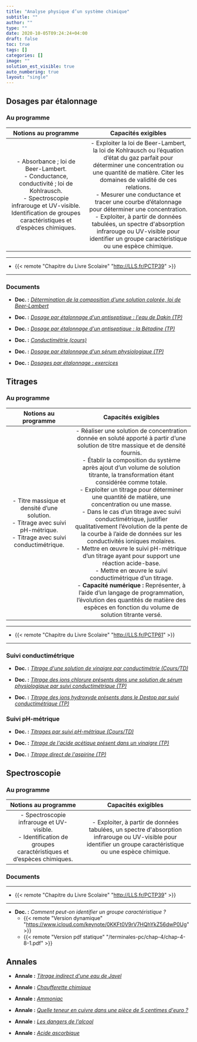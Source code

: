 ```yaml
---
title: "Analyse physique d’un système chimique"
subtitle: ""
author: ""
type: ""
date: 2020-10-05T09:24:24+04:00
draft: false
toc: true
tags: []
categories: []
image: ""
solution_est_visible: true
auto_numbering: true
layout: "single"
---
```


## Dosages par étalonnage

### Au programme

| Notions au programme | Capacités exigibles |
|:-:|:-:|
| - Absorbance&nbsp;; loi de Beer-Lambert.<br />- Conductance, conductivité&nbsp;; loi de Kohlrausch.<br />- Spectroscopie infrarouge et UV-visible. Identification de groupes caractéristiques et d’espèces chimiques.   | - Exploiter la loi de Beer-Lambert, la loi de Kohlrausch ou l’équation d’état du gaz parfait pour déterminer une concentration ou une quantité de matière. Citer les domaines de validité de ces relations.<br />- Mesurer une conductance et tracer une courbe d’étalonnage pour déterminer une concentration.<br />- Exploiter, à partir de données tabulées, un spectre d'absorption infrarouge ou UV-visible pour identifier un groupe caractéristique ou une espèce chimique.  |

----

- {{< remote "Chapitre du Livre Scolaire" "http://LLS.fr/PCTP39" >}}

----

### Documents

- **Doc. :** [*Détermination de la composition d'une solution colorée, loi de Beer-Lambert*](1-beer-lambert)

- **Doc. :** [*Dosage par étalonnage d'un antiseptique : l'eau de Dakin (TP)*](2-eau-dakin)

- **Doc. :** [*Dosage par étalonnage d'un antiseptique : la Bétadine (TP)*](19-dosage-conductimetrique-betadine)

- **Doc. :** [*Conductimétrie (cours)*](3-conductivite-solution)

- **Doc. :** [*Dosage par étalonnage d'un sérum physiologique (TP)*](4-kohlrausch-dosage)

- **Doc. :** [*Dosages par étalonnage : exercices*](14-dosages-etalonnage-exercices)

## Titrages

### Au programme

| Notions au programme | Capacités exigibles |
|:-:|:-:|
| - Titre massique et densité d’une solution.<br />- Titrage avec suivi pH-métrique.<br />- Titrage avec suivi conductimétrique.    | - Réaliser une solution de concentration donnée en soluté apporté à partir d’une solution de titre massique et de densité fournis.<br />- Établir la composition du système après ajout d’un volume de solution titrante, la transformation étant considérée comme totale.<br />- Exploiter un titrage pour déterminer une quantité de matière, une concentration ou une masse.<br />- Dans le cas d’un titrage avec suivi conductimétrique, justifier qualitativement l’évolution de la pente de la courbe à l’aide de données sur les conductivités ioniques molaires.<br />- Mettre en œuvre le suivi pH-métrique d’un titrage ayant pour support une réaction acide-base.<br />- Mettre en œuvre le suivi conductimétrique d’un titrage.<br />- **Capacité numérique :** Représenter, à l’aide d’un langage de programmation, l’évolution des quantités de matière des espèces en fonction du volume de solution titrante versé.   |

----

- {{< remote "Chapitre du Livre Scolaire" "http://LLS.fr/PCTP61" >}}

----

### Suivi conductimétrique

- **Doc. :** [*Titrage d'une solution de vinaigre par conductimétrie (Cours/TD)*](5-titrage-conductimetrique)

- **Doc. :** [*Titrage des ions chlorure présents dans une solution de sérum physiologique par suivi conductimétrique (TP)*](6-titrage-conductimetrique-2)

- **Doc. :** [*Titrage des ions hydroxyde présents dans le Destop par suivi conductimétrique (TP)*](20-destop-conductimetrie)

### Suivi pH-métrique

- **Doc. :** [*Titrages par suivi pH-métrique (Cours/TD)*](7-titrage-acide-base)

- **Doc. :** [*Titrage de l'acide acétique présent dans un vinaigre (TP)*](15-titrage-acide-acetique)

- **Doc. :** [*Titrage direct de l'aspirine (TP)*](18-titrage-aspirine)

## Spectroscopie

### Au programme

| Notions au programme | Capacités exigibles |
|:-:|:-:|
| - Spectroscopie infrarouge et UV-visible.<br />- Identification de groupes caractéristiques et d’espèces chimiques.   | - Exploiter, à partir de données tabulées, un spectre d'absorption infrarouge ou UV-visible pour identifier un groupe caractéristique ou une espèce chimique.  |

### Documents

----

- {{< remote "Chapitre du Livre Scolaire" "http://LLS.fr/PCTP39" >}}

----

- **Doc. :** *Comment peut-on identifier un groupe caractéristique ?*
  - {{< remote "Version dynamique" "https://www.icloud.com/keynote/0KKFt0V9rV7HQhYkZ56dwP0Ug" >}}
  - {{< remote "Version pdf statique" "/terminales-pc/chap-4/chap-4-8-1.pdf" >}}

## Annales

- **Annale :** [*Titrage indirect d'une eau de Javel*](8-titrage-indirect)

- **Annale :** [*Chaufferette chimique*](9-chaufferette-chimique)

- **Annale :** [*Ammoniac*](10-ammoniac)

- **Annale :** [*Quelle teneur en cuivre dans une pièce de 5 centimes d'euro ?*](11-teneur-cuivre-piece)

- **Annale :** [*Les dangers de l'alcool*](12-alcool)

- **Annale :** [*Acide ascorbique*](13-acide-ascorbique)
